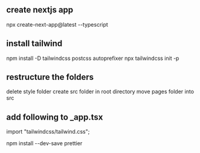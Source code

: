 ## create nextjs app
npx create-next-app@latest --typescript

## install tailwind
npm install -D tailwindcss postcss autoprefixer
npx tailwindcss init -p

## restructure the folders
delete style folder
create src folder in root directory
move pages folder into src

## add following to _app.tsx
import "tailwindcss/tailwind.css";

npm install --dev-save prettier